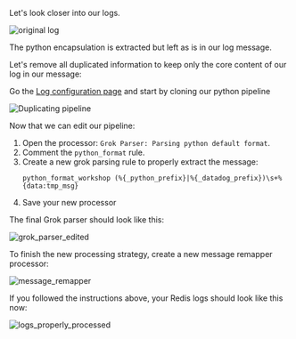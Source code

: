 Let's look closer into our logs.

![original log](https://raw.githubusercontent.com/l0k0ms/workshops/master/log-workshop/images/original_log.png)

The python encapsulation is extracted but left as is in our log message.

Let's remove all duplicated information to keep only the core content of our log in our message:

Go the [Log configuration page](https://app.datadoghq.com/logs/pipelines) and start by cloning our python pipeline

![Duplicating pipeline](https://raw.githubusercontent.com/l0k0ms/workshops/master/log-workshop/images/duplicating_pipeline.png)

Now that we can edit our pipeline:

1. Open the processor: `Grok Parser: Parsing python default format`.
2. Comment the `python_format` rule.
3. Create a new grok parsing rule to properly extract the message:
    ```
    python_format_workshop (%{_python_prefix}|%{_datadog_prefix})\s+%{data:tmp_msg}
    ```
4. Save your new processor

The final Grok parser should look like this:

![grok_parser_edited](https://raw.githubusercontent.com/l0k0ms/workshops/master/log-workshop/images/grok_parser_edited.png)

To finish the new processing strategy, create a new message remapper processor:

![message_remapper](https://raw.githubusercontent.com/l0k0ms/workshops/master/log-workshop/images/message_remapper.png)

If you followed the instructions above, your Redis logs should look like this now:

![logs_properly_processed](https://raw.githubusercontent.com/l0k0ms/workshops/master/log-workshop/images/logs_properly_processed.png)
